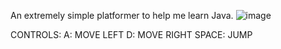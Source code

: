 An extremely simple platformer to help me learn Java.
![image](https://github.com/poach3r/borld/assets/58641438/c042bb14-960f-4441-b2f5-d404ee0fde8b)

CONTROLS:
A: MOVE LEFT
D: MOVE RIGHT
SPACE: JUMP
